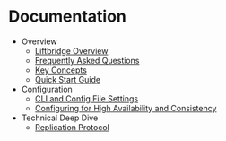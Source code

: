 # Documentation

- Overview
  - [Liftbridge Overview](./overview.md)
  - [Frequently Asked Questions](./faq.md)
  - [Key Concepts](./concepts.md)
  - [Quick Start Guide](./quick_start.md)
- Configuration
  - [CLI and Config File Settings](./configuration.md)
  - [Configuring for High Availability and Consistency](./ha_and_consistency_configuration.md)
- Technical Deep Dive
  - [Replication Protocol](./replication_protocol.md)
